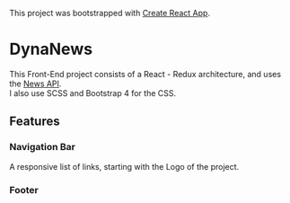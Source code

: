 This project was bootstrapped with [Create React App](https://github.com/facebookincubator/create-react-app).

# DynaNews
This Front-End project consists of a React - Redux architecture, and uses the [News API](https://newsapi.org/).  
I also use SCSS and Bootstrap 4 for the CSS.

## Features

### Navigation Bar
A responsive list of links, starting with the Logo of the project.  

### Footer